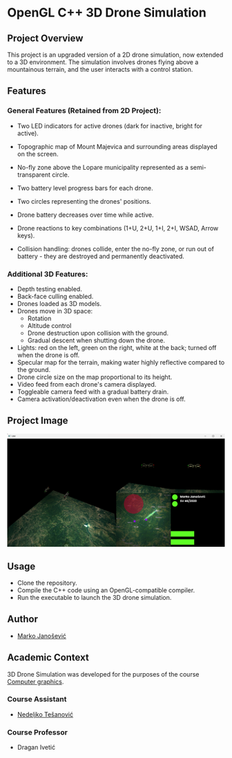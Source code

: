 
# OpenGL C++ 3D Drone Simulation
## Project Overview
This project is an upgraded version of a 2D drone simulation, now extended to a 3D environment. The simulation involves drones flying above a mountainous terrain, and the user interacts with a control station.

## Features
### General Features (Retained from 2D Project):
- Two LED indicators for active drones (dark for inactive, bright for active).
- Topographic map of Mount Majevica and surrounding areas displayed on the screen.
- No-fly zone above the Lopare municipality represented as a semi-transparent circle.
- Two battery level progress bars for each drone.
- Two circles representing the drones' positions.

- Drone battery decreases over time while active.
- Drone reactions to key combinations (1+U, 2+U, 1+I, 2+I, WSAD, Arrow keys).
- Collision handling: drones collide, enter the no-fly zone, or run out of battery - they are destroyed and permanently deactivated.

### Additional 3D Features:
- Depth testing enabled.
- Back-face culling enabled.
- Drones loaded as 3D models.
- Drones move in 3D space:
    - Rotation
    - Altitude control
    - Drone destruction upon collision with the ground.
    - Gradual descent when shutting down the drone.
- Lights: red on the left, green on the right, white at the back; turned off when the drone is off.
- Specular map for the terrain, making water highly reflective compared to the ground.
- Drone circle size on the map proportional to its height.
- Video feed from each drone's camera displayed.
- Toggleable camera feed with a gradual battery drain.
- Camera activation/deactivation even when the drone is off.

## Project Image
![Image](https://github.com/janosevicsm/UAV/blob/main/Projekat3D/UAV/res/images/UAV.png)

## Usage
- Clone the repository.
- Compile the C++ code using an OpenGL-compatible compiler.
- Run the executable to launch the 3D drone simulation.

## Author
- [Marko Janošević](https://github.com/janosevicsm)

## Academic Context
3D Drone Simulation was developed for the purposes of the course [Computer graphics](http://ftn.uns.ac.rs/1758954196/racunarska-grafika).
### Course Assistant
- [Nedeljko Tešanović](https://github.com/NedeljkoTesanovic)
### Course Professor
- Dragan Ivetić
